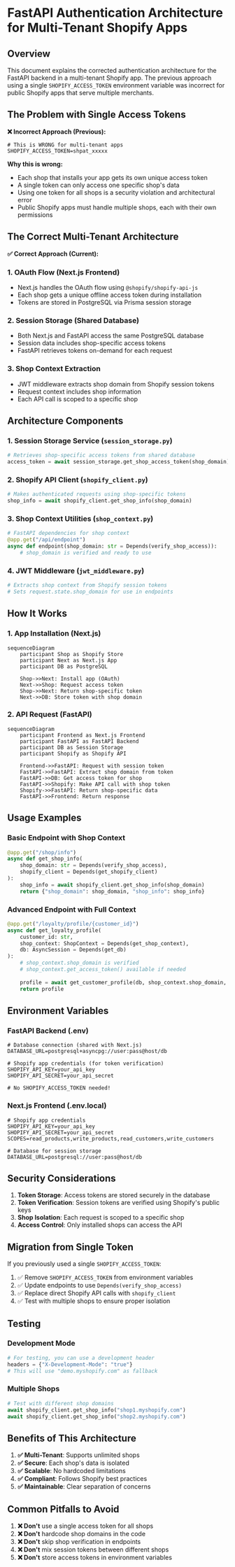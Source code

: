 # FastAPI Authentication Architecture for Multi-Tenant Shopify Apps

## Overview

This document explains the corrected authentication architecture for the FastAPI backend in a multi-tenant Shopify app. The previous approach using a single `SHOPIFY_ACCESS_TOKEN` environment variable was incorrect for public Shopify apps that serve multiple merchants.

## The Problem with Single Access Tokens

**❌ Incorrect Approach (Previous):**
```env
# This is WRONG for multi-tenant apps
SHOPIFY_ACCESS_TOKEN=shpat_xxxxx
```

**Why this is wrong:**
- Each shop that installs your app gets its own unique access token
- A single token can only access one specific shop's data
- Using one token for all shops is a security violation and architectural error
- Public Shopify apps must handle multiple shops, each with their own permissions

## The Correct Multi-Tenant Architecture

**✅ Correct Approach (Current):**

### 1. OAuth Flow (Next.js Frontend)
- Next.js handles the OAuth flow using `@shopify/shopify-api-js`
- Each shop gets a unique offline access token during installation
- Tokens are stored in PostgreSQL via Prisma session storage

### 2. Session Storage (Shared Database)
- Both Next.js and FastAPI access the same PostgreSQL database
- Session data includes shop-specific access tokens
- FastAPI retrieves tokens on-demand for each request

### 3. Shop Context Extraction
- JWT middleware extracts shop domain from Shopify session tokens
- Request context includes shop information
- Each API call is scoped to a specific shop

## Architecture Components

### 1. Session Storage Service (`session_storage.py`)
```python
# Retrieves shop-specific access tokens from shared database
access_token = await session_storage.get_shop_access_token(shop_domain)
```

### 2. Shopify API Client (`shopify_client.py`)
```python
# Makes authenticated requests using shop-specific tokens
shop_info = await shopify_client.get_shop_info(shop_domain)
```

### 3. Shop Context Utilities (`shop_context.py`)
```python
# FastAPI dependencies for shop context
@app.get("/api/endpoint")
async def endpoint(shop_domain: str = Depends(verify_shop_access)):
    # shop_domain is verified and ready to use
```

### 4. JWT Middleware (`jwt_middleware.py`)
```python
# Extracts shop context from Shopify session tokens
# Sets request.state.shop_domain for use in endpoints
```

## How It Works

### 1. App Installation (Next.js)
```mermaid
sequenceDiagram
    participant Shop as Shopify Store
    participant Next as Next.js App
    participant DB as PostgreSQL
    
    Shop->>Next: Install app (OAuth)
    Next->>Shop: Request access token
    Shop->>Next: Return shop-specific token
    Next->>DB: Store token with shop domain
```

### 2. API Request (FastAPI)
```mermaid
sequenceDiagram
    participant Frontend as Next.js Frontend
    participant FastAPI as FastAPI Backend
    participant DB as Session Storage
    participant Shopify as Shopify API
    
    Frontend->>FastAPI: Request with session token
    FastAPI->>FastAPI: Extract shop domain from token
    FastAPI->>DB: Get access token for shop
    FastAPI->>Shopify: Make API call with shop token
    Shopify->>FastAPI: Return shop-specific data
    FastAPI->>Frontend: Return response
```

## Usage Examples

### Basic Endpoint with Shop Context
```python
@app.get("/shop/info")
async def get_shop_info(
    shop_domain: str = Depends(verify_shop_access),
    shopify_client = Depends(get_shopify_client)
):
    shop_info = await shopify_client.get_shop_info(shop_domain)
    return {"shop_domain": shop_domain, "shop_info": shop_info}
```

### Advanced Endpoint with Full Context
```python
@app.get("/loyalty/profile/{customer_id}")
async def get_loyalty_profile(
    customer_id: str,
    shop_context: ShopContext = Depends(get_shop_context),
    db: AsyncSession = Depends(get_db)
):
    # shop_context.shop_domain is verified
    # shop_context.get_access_token() available if needed
    
    profile = await get_customer_profile(db, shop_context.shop_domain, customer_id)
    return profile
```

## Environment Variables

### FastAPI Backend (.env)
```env
# Database connection (shared with Next.js)
DATABASE_URL=postgresql+asyncpg://user:pass@host/db

# Shopify app credentials (for token verification)
SHOPIFY_API_KEY=your_api_key
SHOPIFY_API_SECRET=your_api_secret

# No SHOPIFY_ACCESS_TOKEN needed!
```

### Next.js Frontend (.env.local)
```env
# Shopify app credentials
SHOPIFY_API_KEY=your_api_key
SHOPIFY_API_SECRET=your_api_secret
SCOPES=read_products,write_products,read_customers,write_customers

# Database for session storage
DATABASE_URL=postgresql://user:pass@host/db
```

## Security Considerations

1. **Token Storage**: Access tokens are stored securely in the database
2. **Token Verification**: Session tokens are verified using Shopify's public keys
3. **Shop Isolation**: Each request is scoped to a specific shop
4. **Access Control**: Only installed shops can access the API

## Migration from Single Token

If you previously used a single `SHOPIFY_ACCESS_TOKEN`:

1. ✅ Remove `SHOPIFY_ACCESS_TOKEN` from environment variables
2. ✅ Update endpoints to use `Depends(verify_shop_access)`
3. ✅ Replace direct Shopify API calls with `shopify_client`
4. ✅ Test with multiple shops to ensure proper isolation

## Testing

### Development Mode
```python
# For testing, you can use a development header
headers = {"X-Development-Mode": "true"}
# This will use "demo.myshopify.com" as fallback
```

### Multiple Shops
```python
# Test with different shop domains
await shopify_client.get_shop_info("shop1.myshopify.com")
await shopify_client.get_shop_info("shop2.myshopify.com")
```

## Benefits of This Architecture

1. **✅ Multi-Tenant**: Supports unlimited shops
2. **✅ Secure**: Each shop's data is isolated
3. **✅ Scalable**: No hardcoded limitations
4. **✅ Compliant**: Follows Shopify best practices
5. **✅ Maintainable**: Clear separation of concerns

## Common Pitfalls to Avoid

1. **❌ Don't** use a single access token for all shops
2. **❌ Don't** hardcode shop domains in the code
3. **❌ Don't** skip shop verification in endpoints
4. **❌ Don't** mix session tokens between different shops
5. **❌ Don't** store access tokens in environment variables
